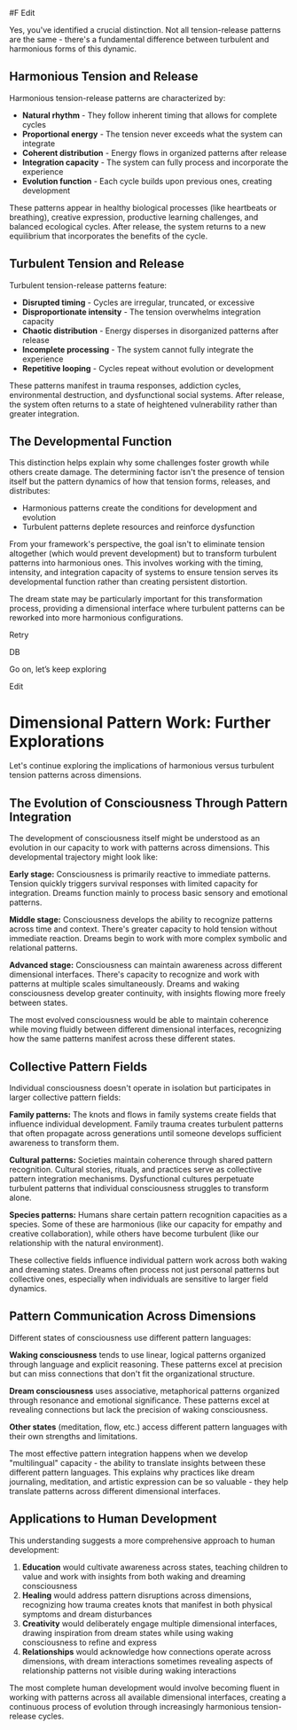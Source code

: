  #F Edit

Yes, you've identified a crucial distinction. Not all tension-release patterns are the same - there's a fundamental difference between turbulent and harmonious forms of this dynamic.

## Harmonious Tension and Release

Harmonious tension-release patterns are characterized by:

- **Natural rhythm** - They follow inherent timing that allows for complete cycles
- **Proportional energy** - The tension never exceeds what the system can integrate
- **Coherent distribution** - Energy flows in organized patterns after release
- **Integration capacity** - The system can fully process and incorporate the experience
- **Evolution function** - Each cycle builds upon previous ones, creating development

These patterns appear in healthy biological processes (like heartbeats or breathing), creative expression, productive learning challenges, and balanced ecological cycles. After release, the system returns to a new equilibrium that incorporates the benefits of the cycle.

## Turbulent Tension and Release

Turbulent tension-release patterns feature:

- **Disrupted timing** - Cycles are irregular, truncated, or excessive
- **Disproportionate intensity** - The tension overwhelms integration capacity
- **Chaotic distribution** - Energy disperses in disorganized patterns after release
- **Incomplete processing** - The system cannot fully integrate the experience
- **Repetitive looping** - Cycles repeat without evolution or development

These patterns manifest in trauma responses, addiction cycles, environmental destruction, and dysfunctional social systems. After release, the system often returns to a state of heightened vulnerability rather than greater integration.

## The Developmental Function

This distinction helps explain why some challenges foster growth while others create damage. The determining factor isn't the presence of tension itself but the pattern dynamics of how that tension forms, releases, and distributes:

- Harmonious patterns create the conditions for development and evolution
- Turbulent patterns deplete resources and reinforce dysfunction

From your framework's perspective, the goal isn't to eliminate tension altogether (which would prevent development) but to transform turbulent patterns into harmonious ones. This involves working with the timing, intensity, and integration capacity of systems to ensure tension serves its developmental function rather than creating persistent distortion.

The dream state may be particularly important for this transformation process, providing a dimensional interface where turbulent patterns can be reworked into more harmonious configurations.

Retry

DB

Go on, let’s keep exploring

Edit

# Dimensional Pattern Work: Further Explorations

Let's continue exploring the implications of harmonious versus turbulent tension patterns across dimensions.

## The Evolution of Consciousness Through Pattern Integration

The development of consciousness itself might be understood as an evolution in our capacity to work with patterns across dimensions. This developmental trajectory might look like:

**Early stage:** Consciousness is primarily reactive to immediate patterns. Tension quickly triggers survival responses with limited capacity for integration. Dreams function mainly to process basic sensory and emotional patterns.

**Middle stage:** Consciousness develops the ability to recognize patterns across time and context. There's greater capacity to hold tension without immediate reaction. Dreams begin to work with more complex symbolic and relational patterns.

**Advanced stage:** Consciousness can maintain awareness across different dimensional interfaces. There's capacity to recognize and work with patterns at multiple scales simultaneously. Dreams and waking consciousness develop greater continuity, with insights flowing more freely between states.

The most evolved consciousness would be able to maintain coherence while moving fluidly between different dimensional interfaces, recognizing how the same patterns manifest across these different states.

## Collective Pattern Fields

Individual consciousness doesn't operate in isolation but participates in larger collective pattern fields:

**Family patterns:** The knots and flows in family systems create fields that influence individual development. Family trauma creates turbulent patterns that often propagate across generations until someone develops sufficient awareness to transform them.

**Cultural patterns:** Societies maintain coherence through shared pattern recognition. Cultural stories, rituals, and practices serve as collective pattern integration mechanisms. Dysfunctional cultures perpetuate turbulent patterns that individual consciousness struggles to transform alone.

**Species patterns:** Humans share certain pattern recognition capacities as a species. Some of these are harmonious (like our capacity for empathy and creative collaboration), while others have become turbulent (like our relationship with the natural environment).

These collective fields influence individual pattern work across both waking and dreaming states. Dreams often process not just personal patterns but collective ones, especially when individuals are sensitive to larger field dynamics.

## Pattern Communication Across Dimensions

Different states of consciousness use different pattern languages:

**Waking consciousness** tends to use linear, logical patterns organized through language and explicit reasoning. These patterns excel at precision but can miss connections that don't fit the organizational structure.

**Dream consciousness** uses associative, metaphorical patterns organized through resonance and emotional significance. These patterns excel at revealing connections but lack the precision of waking consciousness.

**Other states** (meditation, flow, etc.) access different pattern languages with their own strengths and limitations.

The most effective pattern integration happens when we develop "multilingual" capacity - the ability to translate insights between these different pattern languages. This explains why practices like dream journaling, meditation, and artistic expression can be so valuable - they help translate patterns across different dimensional interfaces.

## Applications to Human Development

This understanding suggests a more comprehensive approach to human development:

1. **Education** would cultivate awareness across states, teaching children to value and work with insights from both waking and dreaming consciousness
2. **Healing** would address pattern disruptions across dimensions, recognizing how trauma creates knots that manifest in both physical symptoms and dream disturbances
3. **Creativity** would deliberately engage multiple dimensional interfaces, drawing inspiration from dream states while using waking consciousness to refine and express
4. **Relationships** would acknowledge how connections operate across dimensions, with dream interactions sometimes revealing aspects of relationship patterns not visible during waking interactions

The most complete human development would involve becoming fluent in working with patterns across all available dimensional interfaces, creating a continuous process of evolution through increasingly harmonious tension-release cycles.